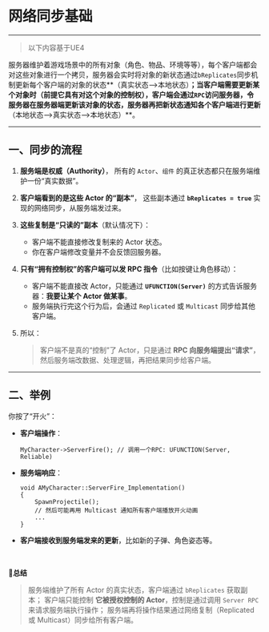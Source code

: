 # 网络同步基础

---

> 以下内容基于UE4

服务器维护着游戏场景中的所有对象（角色、物品、环境等等），每个客户端都会对这些对象进行一个拷贝，服务器会实时将对象的新状态通过`bReplicates`同步机制更新每个客户端的对象的状态**（真实状态-->本地状态）**；当客户端需要更新某个对象时（前提它具有对这个对象的控制权），客户端会通过`RPC`访问服务器，令服务器在服务器端更新该对象的状态，服务器再把新状态通知各个客户端进行更新**（本地状态-->真实状态-->本地状态）**。

---

## 一、同步的流程

1. **服务端是权威（Authority）**，
    所有的 `Actor`、`组件` 的真正状态都只在服务端维护一份“真实数据”。

2. **客户端看到的是这些 Actor 的“副本”**，
    这些副本通过 **`bReplicates = true`** 实现的网络同步，从服务端发过来。

3. **这些复制是“只读的”副本**（默认情况下）：

   - 客户端不能直接修改复制来的 Actor 状态。
   - 你在客户端修改变量并不会反馈回服务器。

4. **只有“拥有控制权”的客户端可以发 RPC 指令**（比如按键让角色移动）：

   - 客户端不能直接改 Actor，只能通过 **`UFUNCTION(Server)`** 的方式告诉服务器：**我要让某个 Actor 做某事**。
   - 服务端执行完这个行为后，会通过 `Replicated` 或 `Multicast` 同步给其他客户端。

5. 所以：

   > 客户端不是真的“控制”了 Actor，只是通过 **RPC 向服务端提出“请求”**，
   >  然后服务端改数据、处理逻辑，再把结果同步给客户端。

---

## 二、举例

你按了“开火”：

- **客户端操作**：

  ```clike
  MyCharacter->ServerFire(); // 调用一个RPC: UFUNCTION(Server, Reliable)
  ```

- **服务端响应**：

  ```clike
  void AMyCharacter::ServerFire_Implementation()
  {
      SpawnProjectile();
      // 然后可能再用 Multicast 通知所有客户端播放开火动画
      ...
  }
  ```

- **客户端接收到服务端发来的更新**，比如新的子弹、角色姿态等。

<br>

**📢总结**

> 服务端维护了所有 Actor 的真实状态，客户端通过 `bReplicates` 获取副本；
>  客户端只能控制 **它被授权控制的 Actor**，控制是通过调用 `Server RPC` 来请求服务端执行操作；
>  服务端再将操作结果通过网络复制（Replicated 或 Multicast）同步给所有客户端。